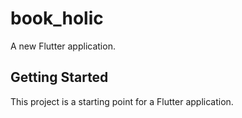 # book_holic

A new Flutter application.

## Getting Started

This project is a starting point for a Flutter application.


